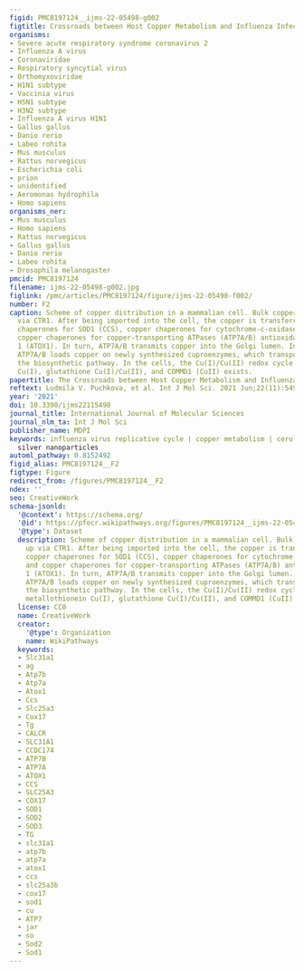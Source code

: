 ```yaml
---
figid: PMC8197124__ijms-22-05498-g002
figtitle: Crossroads between Host Copper Metabolism and Influenza Infection
organisms:
- Severe acute respiratory syndrome coronavirus 2
- Influenza A virus
- Coronaviridae
- Respiratory syncytial virus
- Orthomyxoviridae
- H1N1 subtype
- Vaccinia virus
- H5N1 subtype
- H3N2 subtype
- Influenza A virus H1N1
- Gallus gallus
- Danio rerio
- Labeo rohita
- Mus musculus
- Rattus norvegicus
- Escherichia coli
- prion
- unidentified
- Aeromonas hydrophila
- Homo sapiens
organisms_ner:
- Mus musculus
- Homo sapiens
- Rattus norvegicus
- Gallus gallus
- Danio rerio
- Labeo rohita
- Drosophila melanogaster
pmcid: PMC8197124
filename: ijms-22-05498-g002.jpg
figlink: /pmc/articles/PMC8197124/figure/ijms-22-05498-f002/
number: F2
caption: Scheme of copper distribution in a mammalian cell. Bulk copper is taken up
  via CTR1. After being imported into the cell, the copper is transferred to copper
  chaperones for SOD1 (CCS), copper chaperones for cytochrome-c-oxidase (COX17), and
  copper chaperones for copper-transporting ATPases (ATP7A/B) antioxidant protein
  1 (ATOX1). In turn, ATP7A/B transmits copper into the Golgi lumen. In the Golgi,
  ATP7A/B loads copper on newly synthesized cuproenzymes, which transport it along
  the biosynthetic pathway. In the cells, the Cu(I)/Cu(II) redox cycle including metallothionein
  Cu(I), glutathione Cu(I)/Cu(II), and COMMD1 (CuII) exists.
papertitle: The Crossroads between Host Copper Metabolism and Influenza Infection.
reftext: Ludmila V. Puchkova, et al. Int J Mol Sci. 2021 Jun;22(11):5498.
year: '2021'
doi: 10.3390/ijms22115498
journal_title: International Journal of Molecular Sciences
journal_nlm_ta: Int J Mol Sci
publisher_name: MDPI
keywords: influenza virus replicative cycle | copper metabolism | ceruloplasmin |
  silver nanoparticles
automl_pathway: 0.8152492
figid_alias: PMC8197124__F2
figtype: Figure
redirect_from: /figures/PMC8197124__F2
ndex: ''
seo: CreativeWork
schema-jsonld:
  '@context': https://schema.org/
  '@id': https://pfocr.wikipathways.org/figures/PMC8197124__ijms-22-05498-g002.html
  '@type': Dataset
  description: Scheme of copper distribution in a mammalian cell. Bulk copper is taken
    up via CTR1. After being imported into the cell, the copper is transferred to
    copper chaperones for SOD1 (CCS), copper chaperones for cytochrome-c-oxidase (COX17),
    and copper chaperones for copper-transporting ATPases (ATP7A/B) antioxidant protein
    1 (ATOX1). In turn, ATP7A/B transmits copper into the Golgi lumen. In the Golgi,
    ATP7A/B loads copper on newly synthesized cuproenzymes, which transport it along
    the biosynthetic pathway. In the cells, the Cu(I)/Cu(II) redox cycle including
    metallothionein Cu(I), glutathione Cu(I)/Cu(II), and COMMD1 (CuII) exists.
  license: CC0
  name: CreativeWork
  creator:
    '@type': Organization
    name: WikiPathways
  keywords:
  - Slc31a1
  - ag
  - Atp7b
  - Atp7a
  - Atox1
  - Ccs
  - Slc25a3
  - Cox17
  - Tg
  - CALCR
  - SLC31A1
  - CCDC174
  - ATP7B
  - ATP7A
  - ATOX1
  - CCS
  - SLC25A3
  - COX17
  - SOD1
  - SOD2
  - SOD3
  - TG
  - slc31a1
  - atp7b
  - atp7a
  - atox1
  - ccs
  - slc25a3b
  - cox17
  - sod1
  - cu
  - ATP7
  - jar
  - so
  - Sod2
  - Sod1
---
```


